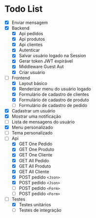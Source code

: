 # Todo List

- [x] Enviar mensagem
- [x] Backend
  - [x] Api pedidos
  - [x] Api produtos
  - [x] Api clientes
  - [x] Autenticar
  - [x] Salvar usuário logado na Session
  - [x] Gerar token JWT expirável
  - [x] Middleware Guest Aut
  - [x] Criar usuário
- [ ] Frontend
  - [x] Layout básico
  - [x] Renderizar menu do usuário logado
  - [x] Formulário de cadastro de clientes
  - [x] Formulário de cadastro de produto
  - [ ] Formulário de cadastro de pedido
- [x] Cadastrar um usuário
- [x] Mostrar uma notificação
- [ ] Lista de mensagens do usuário
- [x] Menu personalizado
- [ ] Tema personalizado
- [ ] Api
  - [x] GET One Pedido
  - [x] GET One Produto
  - [x] GET One Cliente
  - [x] GET All Pedido
  - [x] GET All Produto
  - [x] GET All Cliente
  - [x] POST pedido `<Json>`
  - [x] POST pedido `<Json>`
  - [ ] POST pedido `<Form>`
  - [ ] POST pedido `<Form>`
-[ ] Testes
  - [x] Testes unitários
  - [ ] Testes de integração